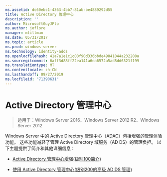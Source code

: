 ```yaml
---
ms.assetid: dc60ebc1-4363-4bb7-81ab-be4889292d55
title: Active Directory 管理中心
description: ''
author: MicrosoftGuyJFlo
ms.author: joflore
manager: mtillman
ms.date: 05/31/2017
ms.topic: article
ms.prod: windows-server
ms.technology: identity-adds
ms.openlocfilehash: 41a7a1e1c1c08f90d336bbde49841844a232208a
ms.sourcegitcommit: 6aff3d88ff22ea141a6ea6572a5ad8dd6321f199
ms.translationtype: MT
ms.contentlocale: zh-CN
ms.lasthandoff: 09/27/2019
ms.locfileid: "71390631"
---
```

# <a name="active-directory-administrative-center"></a>Active Directory 管理中心

>适用于：Windows Server 2016、Windows Server 2012 R2、Windows Server 2012

Windows Server 中的 Active Directory 管理中心（ADAC）包括增强的管理体验功能。 这些功能减轻了管理 Active Directory 域服务（AD DS）的管理负担。 以下主题提供了简介和其他详细信息：  
  
-   [Active Directory 管理中心增强&#40;级别100简介&#41;](../../../ad-ds/get-started/adac/Introduction-to-Active-Directory-Administrative-Center-Enhancements--Level-100-.md)  
  
-   [使用 Active Directory 管理中心&#40;级别200的高级 AD DS 管理&#41;](../../../ad-ds/get-started/adac/Advanced-AD-DS-Management-Using-Active-Directory-Administrative-Center--Level-200-.md)  
  


